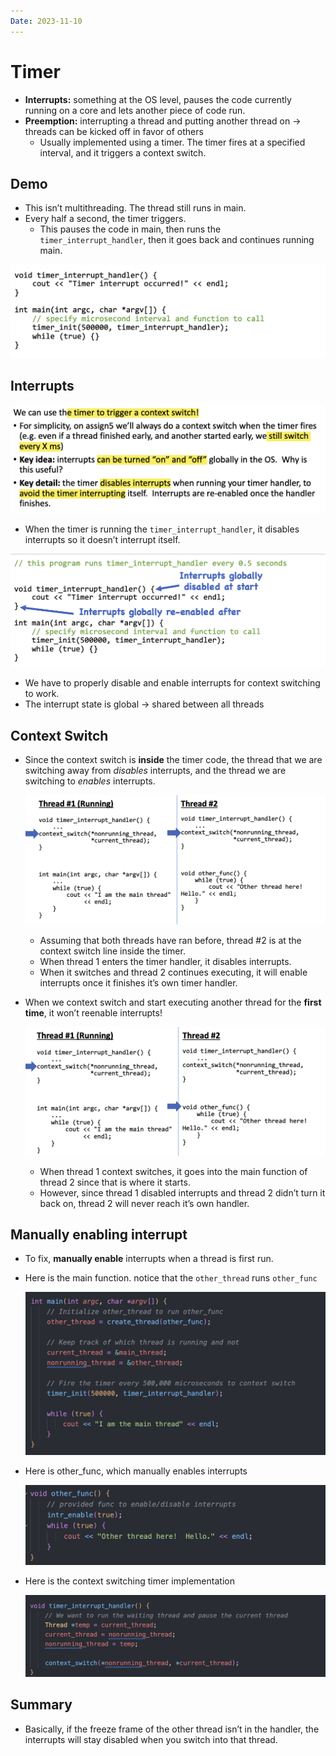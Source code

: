 ```yaml
---
Date: 2023-11-10
---
```

# Timer

- **Interrupts:** something at the OS level, pauses the code currently running on a core and lets another piece of code run.
- **Preemption:** interrupting a thread and putting another thread on → threads can be kicked off in favor of others
    - Usually implemented using a timer. The timer fires at a specified interval, and it triggers a context switch.

## Demo

- This isn’t multithreading. The thread still runs in main.
- Every half a second, the timer triggers.
    - This pauses the code in main, then runs the `timer_interrupt_handler`, then it goes back and continues running main.

![Untitled 146.png](attachments/Untitled%20146.png)

## Interrupts

![Untitled 1 109.png](attachments/Untitled%201%20109.png)

- When the timer is running the `timer_interrupt_handler`, it disables interrupts so it doesn’t interrupt itself.

![Untitled 2 109.png](attachments/Untitled%202%20109.png)

- We have to properly disable and enable interrupts for context switching to work.
- The interrupt state is global → shared between all threads

## Context Switch

- Since the context switch is **inside** the timer code, the thread that we are switching away from _disables_ interrupts, and the thread we are switching to _enables_ interrupts.
    
    ![Untitled 3 108.png](attachments/Untitled%203%20108.png)
    
    - Assuming that both threads have ran before, thread \#2 is at the context switch line inside the timer.
    - When thread 1 enters the timer handler, it disables interrupts.
    - When it switches and thread 2 continues executing, it will enable interrupts once it finishes it’s own timer handler.
- When we context switch and start executing another thread for the **first time**, it won’t reenable interrupts!
    
    ![Untitled 4 104.png](attachments/Untitled%204%20104.png)
    
    - When thread 1 context switches, it goes into the main function of thread 2 since that is where it starts.
    - However, since thread 1 disabled interrupts and thread 2 didn’t turn it back on, thread 2 will never reach it’s own handler.

## Manually enabling interrupt

- To fix, **manually enable** interrupts when a thread is first run.
- Here is the main function. notice that the `other_thread` runs `other_func`
    
    ![Untitled 5 104.png](attachments/Untitled%205%20104.png)
    
- Here is other_func, which manually enables interrupts
    
    ![Untitled 6 103.png](attachments/Untitled%206%20103.png)
    
- Here is the context switching timer implementation
    
    ![Untitled 7 100.png](attachments/Untitled%207%20100.png)
    

## Summary

- Basically, if the freeze frame of the other thread isn’t in the handler, the interrupts will stay disabled when you switch into that thread.